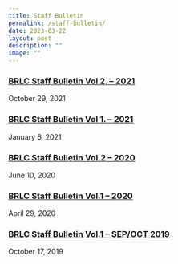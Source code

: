 ```yaml
---
title: Staff Bulletin
permalink: /staff-bulletin/
date: 2023-03-22
layout: post
description: ""
image: ""
---
```

<h3><a title="BRLC Staff Bulletin Vol 2. &ndash; 2021" href="/2021/10/29/brlc-staff-bulletin-vol-2-2021/" rel="bookmark">BRLC Staff Bulletin Vol 2. &ndash; 2021</a></h3>
<div>October 29, 2021</div>
<h3><a title="BRLC Staff Bulletin Vol 1. &ndash; 2021" href="/2021/01/06/brlc-staff-bulletin-2021/" rel="bookmark">BRLC Staff Bulletin Vol 1. &ndash; 2021</a></h3>
<div>January 6, 2021</div>
<h3><a title="BRLC Staff Bulletin Vol.2 &ndash; 2020" href="/2020/06/10/staff-bulletin-vol-2-2020/" rel="bookmark">BRLC Staff Bulletin Vol.2 &ndash; 2020</a></h3>
<div>June 10, 2020</div>
<h3><a title="BRLC Staff Bulletin Vol.1 &ndash; 2020" href="/2020/04/29/staff-bulletin-vol-1-2020/" rel="bookmark">BRLC Staff Bulletin Vol.1 &ndash; 2020</a></h3>
<div>April 29, 2020</div>
<h3><a title="BRLC Staff Bulletin Vol.1 &ndash; SEP/OCT 2019" href="/2019/10/17/brps-staff-bulletin-v1-n1/" rel="bookmark">BRLC Staff Bulletin Vol.1 &ndash; SEP/OCT 2019</a></h3>
<div>October 17, 2019</div>